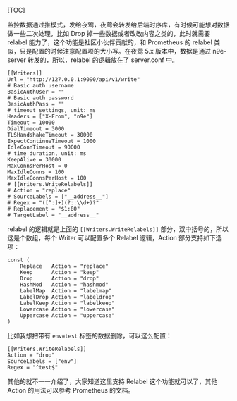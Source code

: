 [TOC]

监控数据通过推模式，发给夜莺，夜莺会转发给后端时序库，有时候可能想对数据做一些二次处理，比如 Drop 掉一些数据或者改改内容之类的，此时就需要 relabel 能力了，这个功能是社区小伙伴贡献的，和 Prometheus 的 relabel 类似，只是配置的时候注意配置项的大小写。在夜莺 5.x 版本中，数据是通过 n9e-server 转发的，所以，relabel 的逻辑放在了 server.conf 中。

    [[Writers]]
    Url = "http://127.0.0.1:9090/api/v1/write"
    # Basic auth username
    BasicAuthUser = ""
    # Basic auth password
    BasicAuthPass = ""
    # timeout settings, unit: ms
    Headers = ["X-From", "n9e"]
    Timeout = 10000
    DialTimeout = 3000
    TLSHandshakeTimeout = 30000
    ExpectContinueTimeout = 1000
    IdleConnTimeout = 90000
    # time duration, unit: ms
    KeepAlive = 30000
    MaxConnsPerHost = 0
    MaxIdleConns = 100
    MaxIdleConnsPerHost = 100
    # [[Writers.WriteRelabels]]
    # Action = "replace"
    # SourceLabels = ["__address__"]
    # Regex = "([^:]+)(?::\\d+)?"
    # Replacement = "$1:80"
    # TargetLabel = "__address__"


relabel 的逻辑就是上面的 `[[Writers.WriteRelabels]]` 部分，双中括号的，所以这是个数组，每个 Writer 可以配置多个 Relabel 逻辑，Action 部分支持如下选项：

    const (
    	Replace   Action = "replace"
    	Keep      Action = "keep"
    	Drop      Action = "drop"
    	HashMod   Action = "hashmod"
    	LabelMap  Action = "labelmap"
    	LabelDrop Action = "labeldrop"
    	LabelKeep Action = "labelkeep"
    	Lowercase Action = "lowercase"
    	Uppercase Action = "uppercase"
    )


比如我想把带有 `env=test` 标签的数据删除，可以这么配置：

    [[Writers.WriteRelabels]]
    Action = "drop"
    SourceLabels = ["env"]
    Regex = "^test$"


其他的就不一一介绍了，大家知道这里支持 Relabel 这个功能就可以了，其他 Action 的用法可以参考 Prometheus 的文档。
